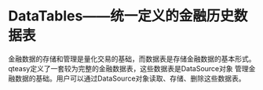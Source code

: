 # DataTables——统一定义的金融历史数据表

金融数据的存储和管理是量化交易的基础，而数据表是存储金融数据的基本形式。qteasy定义了一套较为完整的金融数据表，这些数据表是DataSource对象
管理金融数据的基础。用户可以通过DataSource对象读取、存储、删除这些数据表。